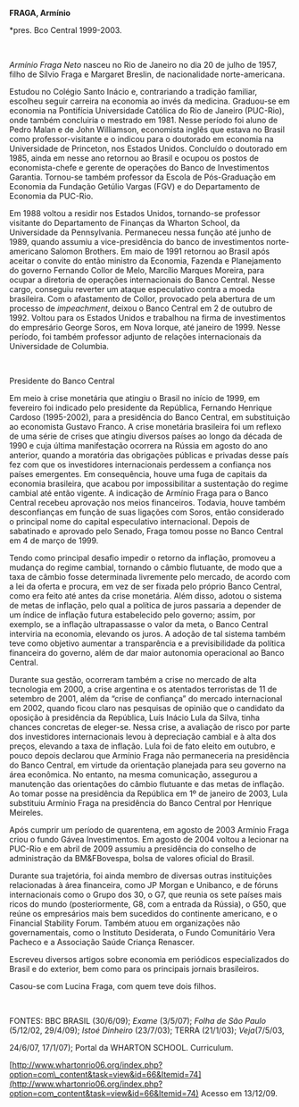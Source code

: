 **FRAGA, Armínio**

\*pres. Bco Central 1999-2003.

 

*Armínio Fraga Neto* nasceu no Rio de Janeiro no dia 20 de julho de
1957, filho de Sílvio Fraga e Margaret Breslin, de nacionalidade
norte-americana.

Estudou no Colégio Santo Inácio e, contrariando a tradição familiar,
escolheu seguir carreira na economia ao invés da medicina. Graduou-se em
economia na Pontifícia Universidade Católica do Rio de Janeiro
(PUC-Rio), onde também concluiria o mestrado em 1981. Nesse período foi
aluno de Pedro Malan e de John Williamson, economista inglês que estava
no Brasil como professor-visitante e o indicou para o doutorado em
economia na Universidade de Princeton, nos Estados Unidos. Concluído o
doutorado em 1985, ainda em nesse ano retornou ao Brasil e ocupou os
postos de economista-chefe e gerente de operações do Banco de
Investimentos Garantia. Tornou-se também professor da Escola de
Pós-Graduação em Economia da Fundação Getúlio Vargas (FGV) e do
Departamento de Economia da PUC-Rio.

Em 1988 voltou a residir nos Estados Unidos, tornando-se professor
visitante do Departamento de Finanças da Wharton School, da Universidade
da Pennsylvania. Permaneceu nessa função até junho de 1989, quando
assumiu a vice-presidência do banco de investimentos norte-americano
Salomon Brothers. Em maio de 1991 retornou ao Brasil após aceitar o
convite do então ministro da Economia, Fazenda e Planejamento do governo
Fernando Collor de Melo, Marcílio Marques Moreira, para ocupar a
diretoria de operações internacionais do Banco Central. Nesse cargo,
conseguiu reverter um ataque especulativo contra a moeda brasileira. Com
o afastamento de Collor, provocado pela abertura de um processo de
*impeachment*, deixou o Banco Central em 2 de outubro de 1992. Voltou
para os Estados Unidos e trabalhou na firma de investimentos do
empresário George Soros, em Nova Iorque, até janeiro de 1999. Nesse
período, foi também professor adjunto de relações internacionais da
Universidade de Columbia.

 

Presidente do Banco Central

Em meio à crise monetária que atingiu o Brasil no início de 1999, em
fevereiro foi indicado pelo presidente da República, Fernando Henrique
Cardoso (1995-2002), para a presidência do Banco Central, em
substituição ao economista Gustavo Franco. A crise monetária brasileira
foi um reflexo de uma série de crises que atingiu diversos países ao
longo da década de 1990 e cuja última manifestação ocorrera na Rússia em
agosto do ano anterior, quando a moratória das obrigações públicas e
privadas desse país fez com que os investidores internacionais perdessem
a confiança nos países emergentes. Em consequência, houve uma fuga de
capitais da economia brasileira, que acabou por impossibilitar a
sustentação do regime cambial até então vigente. A indicação de Armínio
Fraga para o Banco Central recebeu aprovação nos meios financeiros.
Todavia, houve também desconfianças em função de suas ligações com
Soros, então considerado o principal nome do capital especulativo
internacional. Depois de sabatinado e aprovado pelo Senado, Fraga tomou
posse no Banco Central em 4 de março de 1999.

Tendo como principal desafio impedir o retorno da inflação, promoveu a
mudança do regime cambial, tornando o câmbio flutuante, de modo que a
taxa de câmbio fosse determinada livremente pelo mercado, de acordo com
a lei da oferta e procura, em vez de ser fixada pelo próprio Banco
Central, como era feito até antes da crise monetária. Além disso, adotou
o sistema de metas de inflação, pelo qual a política de juros passaria a
depender de um índice de inflação futura estabelecido pelo governo;
assim, por exemplo, se a inflação ultrapassasse o valor da meta, o Banco
Central interviria na economia, elevando os juros. A adoção de tal
sistema também teve como objetivo aumentar a transparência e a
previsibilidade da política financeira do governo, além de dar maior
autonomia operacional ao Banco Central.

Durante sua gestão, ocorreram também a crise no mercado de alta
tecnologia em 2000, a crise argentina e os atentados terroristas de 11
de setembro de 2001, além da “crise de confiança” do mercado
internacional em 2002, quando ficou claro nas pesquisas de opinião que o
candidato da oposição à presidência da República, Luís Inácio Lula da
Silva, tinha chances concretas de eleger-se. Nessa crise, a avaliação de
risco por parte dos investidores internacionais levou à depreciação
cambial e à alta dos preços, elevando a taxa de inflação. Lula foi de
fato eleito em outubro, e pouco depois declarou que Armínio Fraga não
permaneceria na presidência do Banco Central, em virtude da orientação
planejada para seu governo na área econômica. No entanto, na mesma
comunicação, assegurou a manutenção das orientações do câmbio flutuante
e das metas de inflação. Ao tomar posse na presidência da República em
1º de janeiro de 2003, Lula substituiu Armínio Fraga na presidência do
Banco Central por Henrique Meireles.

Após cumprir um período de quarentena, em agosto de 2003 Armínio Fraga
criou o fundo Gávea Investimentos. Em agosto de 2004 voltou a lecionar
na PUC-Rio e em abril de 2009 assumiu a presidência do conselho de
administração da BM&FBovespa, bolsa de valores oficial do Brasil.

Durante sua trajetória, foi ainda membro de diversas outras instituições
relacionadas à área financeira, como JP Morgan e Unibanco, e de fóruns
internacionais como o Grupo dos 30, o G7, que reunia os sete países mais
ricos do mundo (posteriormente, G8, com a entrada da Rússia), o G50, que
reúne os empresários mais bem sucedidos do continente americano, e o
Financial Stability Forum. Também atuou em organizações não
governamentais, como o Instituto Desiderata, o Fundo Comunitário Vera
Pacheco e a Associação Saúde Criança Renascer.

Escreveu diversos artigos sobre economia em periódicos especializados do
Brasil e do exterior, bem como para os principais jornais brasileiros.

Casou-se com Lucina Fraga, com quem teve dois filhos.

 

FONTES: BBC BRASIL (30/6/09); *Exame* (3/5/07); *Folha de São Paulo*
(5/12/02, 29/4/09); *Istoé* *Dinheiro* (23/7/03); TERRA (21/1/03);
*Veja*(7/5/03,

24/6/07, 17/1/07); Portal da WHARTON SCHOOL. Curriculum.

[http://www.whartonrio06.org/index.php?option=com\_content&task=view&id=66&Itemid=74](http://www.whartonrio06.org/index.php?option=com_content&task=view&id=66&Itemid=74)
Acesso em 13/12/09.

 
